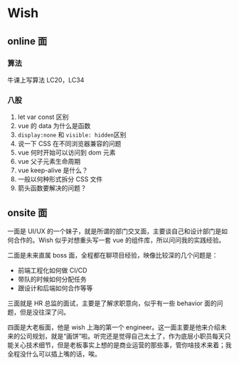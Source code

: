 # Wish

## online 面

### 算法

牛课上写算法 LC20，LC34

### 八股

1. let var const 区别
2. vue 的 data 为什么是函数
3. `display:none` 和 `visible: hidden`区别
4. 说一下 CSS 在不同浏览器兼容的问题
5. vue 何时开始可以访问到 dom 元素
6. vue 父子元素生命周期
7. vue keep-alive 是什么？
8. 一般以何种形式拆分 CSS 文件
9. 箭头函数要解决的问题？

## onsite 面

一面是 UI/UX 的一个妹子，就是所谓的部门交叉面，主要谈自己和设计部门是如何合作的。Wish 似乎对想重头写一套 vue 的组件库，所以问问我的实践经验。

二面是未来直属 boss 面，全程都在聊项目经验，映像比较深的几个问题是：

- 前端工程化如何做 CI/CD
- 带队的时候如何分配任务
- 跟设计和后端如何合作等等

三面就是 HR 总监的面试，主要是了解求职意向，似乎有一些 behavior 面的问题，但是没往深了问。

四面是大老板面，他是 wish 上海的第一个 engineer。这一面主要是他来介绍未来的公司规划，就是“画饼”啦。听完还是觉得自己太土了，作为底层小职员每天只能关心技术细节，但是老板事实上想的是商业运营的那些事，管你啥技术来着；我全程没什么可以插上嘴的话，唉。
